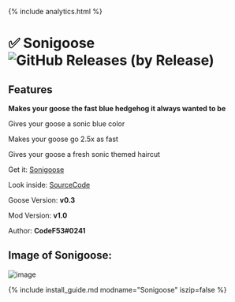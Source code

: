 {% include analytics.html %}

# ✅ Sonigoose ![GitHub Releases (by Release)](https://img.shields.io/github/downloads/CodeF53/DskptGoose-Sonigoose/total?logo=github)

## Features

**Makes your goose the fast blue hedgehog it always wanted to be**

Gives your goose a sonic blue color

Makes your goose go 2.5x as fast

Gives your goose a fresh sonic themed haircut

Get it: [Sonigoose](https://github.com/CodeF53/DskptGoose-Sonigoose/releases/download/v1.0/Sonicgoose.dll)

Look inside: [SourceCode](https://github.com/CodeF53/DskptGoose-Sonigoose/tree/master/GooseMod_Sonigoose)

Goose Version: **v0.3**

Mod Version: **v1.0**

Author: **CodeF53#0241**

## Image of Sonigoose:

![image](https://media.discordapp.net/attachments/682124158381195264/682124858557333656/unknown.png)


{% include install_guide.md modname="Sonigoose" iszip=false %}
